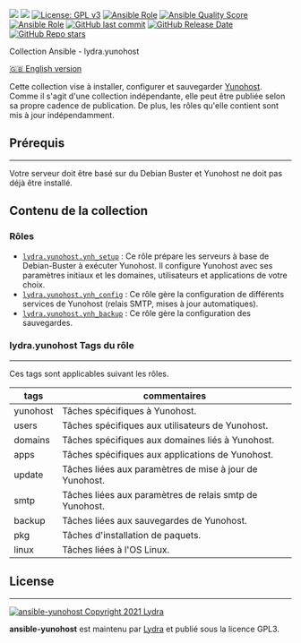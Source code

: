 [![](https://img.shields.io/liberapay/receives/cchaudier.svg?logo=liberapay)](https://liberapay.com/cchaudier/donate)
[![](https://lab.frogg.it/lydra/yunohost/ansible-yunohost/badges/main/pipeline.svg)](https://lab.frogg.it/lydra/yunohost/ansible-yunohost/-/pipelines)
[![License: GPL v3](https://img.shields.io/badge/License-GPL%20v3-blue.svg)](http://www.gnu.org/licenses/gpl-3.0)
[![Ansible Role](https://img.shields.io/ansible/role/56544)](https://galaxy.ansible.com/lydra/yunohost)
[![Ansible Quality Score](https://img.shields.io/ansible/quality/56544)](https://galaxy.ansible.com/lydra/yunohost)
[![Ansible Role](https://img.shields.io/ansible/role/d/56544)](https://galaxy.ansible.com/lydra/yunohost)
[![GitHub last commit](https://img.shields.io/github/last-commit/LydraFr/ansible-yunohost)](https://github.com/LydraFr/ansible-yunohost)
[![GitHub Release Date](https://img.shields.io/github/release-date/LydraFr/ansible-yunohost)](https://github.com/LydraFr/ansible-yunohost)
[![GitHub Repo stars](https://img.shields.io/github/stars/LydraFr/ansible-yunohost?style=social)](https://github.com/LydraFr/ansible-yunohost)

 Collection Ansible - lydra.yunohost

[🇬🇧 English version](README.md)

Cette collection vise à installer, configurer et sauvegarder [Yunohost](https://yunohost.org/#/).
Comme il s'agit d'une collection indépendante, elle peut être publiée selon sa propre cadence de publication. De plus, les rôles qu'elle contient sont mis à jour indépendamment.

## Prérequis

------------

Votre serveur doit être basé sur du Debian Buster et Yunohost ne doit pas déjà être installé.

## Contenu de la collection

### Rôles

- [`lydra.yunohost.ynh_setup`](roles/ynh_setup/README-FR.md) : Ce rôle prépare les serveurs à base de Debian-Buster à exécuter Yunohost. Il configure Yunohost avec ses paramètres initiaux et les domaines, utilisateurs et applications de votre choix.
- [`lydra.yunohost.ynh_config`](roles/ynh_config/README-FR.md) : Ce rôle gère la configuration de différents services de Yunohost (relais SMTP, mises à jour automatiques).
- [`lydra.yunohost.ynh_backup`](roles/ynh_backup/README-FR.md) : Ce rôle gère la configuration des sauvegardes.

### lydra.yunohost Tags du rôle

------------

Ces tags sont applicables suivant les rôles.

|tags|commentaires|
|----|-------|
|yunohost|Tâches spécifiques à Yunohost.|
|users|Tâches spécifiques aux utilisateurs de Yunohost.|
|domains|Tâches spécifiques aux domaines liés à Yunohost.|
|apps|Tâches spécifiques aux applications de Yunohost.|
|update|Tâches liées aux paramètres de mise à jour de Yunohost.|
|smtp|Tâches liées aux paramètres de relais smtp de Yunohost.|
|backup|Tâches liées aux sauvegardes de Yunohost.|
|pkg|Tâches d'installation de paquets.|
|linux|Tâches liées à l'OS Linux.|

## License

------------

[![ansible-yunohost Copyright 2021 Lydra](https://www.gnu.org/graphics/gplv3-with-text-136x68.png)](https://choosealicense.com/licenses/gpl-3.0/)

**ansible-yunohost** est maintenu par [Lydra](https://lydra.fr/) et publié sous la licence GPL3.
